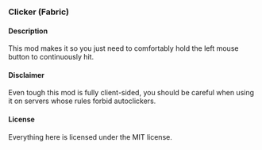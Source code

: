 ### Clicker (Fabric)
#### Description
This mod makes it so you just need to comfortably hold the left mouse button to continuously hit.
#### Disclaimer
Even tough this mod is fully client-sided, you should be careful when using it on servers whose rules forbid autoclickers.
#### License
Everything here is licensed under the MIT license.
